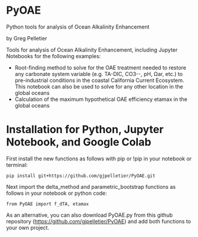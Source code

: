 # PyOAE
Python tools for analysis of Ocean Alkalinity Enhancement

by Greg Pelletier

Tools for analysis of Ocean Alkalinity Enhancement, including Jupyter Notebooks for the following examples:

- Root-finding method to solve for the OAE treatment needed to restore any carbonate system variable (e.g. TA-DIC, CO3--, pH, Ωar, etc.) to pre-industrial conditions in the coastal California Current Ecosystem. This notebook can also be used to solve for any other location in the global oceans
- Calculation of the maximum hypothetical OAE efficiency etamax in the global oceans

# Installation for Python, Jupyter Notebook, and Google Colab

First install the new functions as follows with pip or !pip in your notebook or terminal:<br>
```
pip install git+https://github.com/gjpelletier/PyOAE.git
```

Next import the delta_method and parametric_bootstrap functions as follows in your notebook or python code:<br>
```
from PyOAE import f_dTA, etamax
```

As an alternative, you can also download PyOAE.py from this github repository (https://github.com/gjpelletier/PyOAE) and add both functions to your own project.<br>




